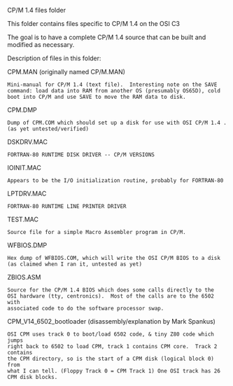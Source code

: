 CP/M 1.4 files folder

This folder contains files specific to CP/M 1.4 on the OSI C3

The goal is to have a complete CP/M 1.4 source that can be built
and modified as necessary.

Description of files in this folder:

CPM.MAN (originally named CP/M.MAN)

	Mini-manual for CP/M 1.4 (text file).  Interesting note on the SAVE
	command: load data into RAM from another OS (presumably OS65D), cold 
	boot into CP/M and use SAVE to move the RAM data to disk.
	
CPM.DMP

	Dump of CPM.COM which should set up a disk for use with OSI CP/M 1.4 .
	(as yet untested/verified)
	
DSKDRV.MAC

	FORTRAN-80 RUNTIME DISK DRIVER -- CP/M VERSIONS

IOINIT.MAC

	Appears to be the I/O initialization routine, probably for FORTRAN-80

LPTDRV.MAC

	FORTRAN-80 RUNTIME LINE PRINTER DRIVER


TEST.MAC

	Source file for a simple Macro Assembler program in CP/M.
	
WFBIOS.DMP

	Hex dump of WFBIOS.COM, which will write the OSI CP/M BIOS to a disk
	(as claimed when I ran it, untested as yet)
	
ZBIOS.ASM

	Source for the CP/M 1.4 BIOS which does some calls directly to the
	OSI hardware (tty, centronics).  Most of the calls are to the 6502 with
	associated code to do the software processor swap.

CPM_V14_6502_bootloader (disassembly/explanation by Mark Spankus)

	OSI CPM uses track 0 to boot/load 6502 code, & tiny Z80 code which jumps 
	right back to 6502 to load CPM, track 1 contains CPM core.  Track 2 contains 
	the CPM directory, so is the start of a CPM disk (logical block 0) from 
	what I can tell. (Floppy Track 0 = CPM Track 1) One OSI track has 26 CPM disk blocks.
